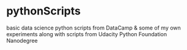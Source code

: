 # pythonScripts
basic data science python scripts from DataCamp & some of my own experiments along with scripts from Udacity Python Foundation Nanodegree

